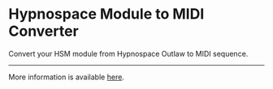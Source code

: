 # Hypnospace Module to MIDI Converter

Convert your HSM module from Hypnospace Outlaw to MIDI sequence.

---

More information is available [here](https://hsm2midi.kobalt.dev).